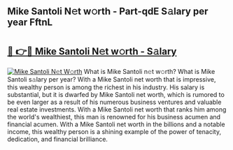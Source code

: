 ## Mike Santoli N𝚎t w𝚘rth - Part-qdE S𝚊lary per year FftnL

# <h2><a href="http://gc4n2ll.nevu.top/?p=Mike+Santoli">🔗 👉🔴 Mike Santoli N𝚎t w𝚘rth - S𝚊lary</a></h2>

[![Mike Santoli N𝚎t W𝚘rth](https://i.imgur.com/Oavwk0R.jpeg)](http://gc4n2ll.nevu.top/?p=Mike+Santoli)
What is Mike Santoli n𝚎t w𝚘rth? What is Mike Santoli s𝚊lary per year?
With a Mike Santoli net worth that is impressive, this wealthy person is among the richest in his industry. His salary is substantial, but it is dwarfed by Mike Santoli net worth, which is rumored to be even larger as a result of his numerous business ventures and valuable real estate investments. With a Mike Santoli net worth that ranks him among the world's wealthiest, this man is renowned for his business acumen and financial acumen. With a Mike Santoli net worth in the billions and a notable income, this wealthy person is a shining example of the power of tenacity, dedication, and financial brilliance.
